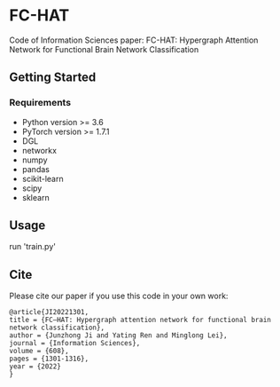 # FC-HAT

Code of Information Sciences paper: FC-HAT: Hypergraph Attention Network for Functional Brain Network Classification

## Getting Started

### Requirements

- Python version >= 3.6
- PyTorch version >= 1.7.1
- DGL
- networkx
- numpy
- pandas
- scikit-learn
- scipy
- sklearn

## Usage

run 'train.py'

## Cite

Please cite our paper if you use this code in your own work:
```
@article{JI20221301,
title = {FC–HAT: Hypergraph attention network for functional brain network classification},
author = {Junzhong Ji and Yating Ren and Minglong Lei},
journal = {Information Sciences},
volume = {608},
pages = {1301-1316},
year = {2022}
}
```


